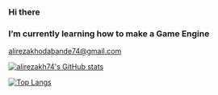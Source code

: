 ### Hi there
### I’m currently learning how to make a Game Engine
alirezakhodabande74@gmail.com

[![alirezakh74's GitHub stats](https://github-readme-stats.vercel.app/api?username=alirezakh74&show_icons=true&show_icons=true&theme=dark)](https://github.com/alirezakh74/github-readme-stats)

[![Top Langs](https://github-readme-stats.vercel.app/api/top-langs/?username=alirezakh74)](https://github.com/alirezakh74/github-readme-stats)


<!--
**alirezakh74/alirezakh74** is a ✨ _special_ ✨ repository because its `README.md` (this file) appears on your GitHub profile.

Here are some ideas to get you started:

- 🔭 I’m currently working on 2d Game Engine
- 🌱 I’m currently learning how make a Game Engine
- 👯 I’m looking to collaborate on ...
- 🤔 I’m looking for help with ...
- 💬 Ask me about ...
- 📫 How to reach me: alirezakhodabande74@gmail.com
- 😄 Pronouns: ...
- ⚡ Fun fact: ...
-->
